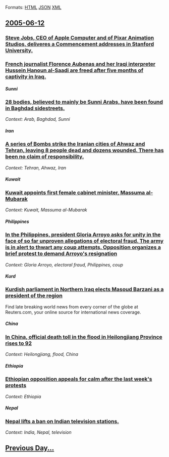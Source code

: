 
Formats: [HTML](2005/06/12/index.html)  [JSON](2005/06/12/index.json)  [XML](2005/06/12/index.xml)  

## [2005-06-12](/news/2005/06/12/index.md)

##### 
### [ Steve Jobs, CEO of Apple Computer and of Pixar Animation Studios, deliveres a Commencement addresses in Stanford University. ](/news/2005/06/12/steve-jobs-ceo-of-apple-computer-and-of-pixar-animation-studios-deliveres-a-commencement-addresses-in-stanford-university.md)
##### 
### [ French journalist Florence Aubenas and her Iraqi interpreter Hussein Hanoun al-Saadi are freed after five months of captivity in Iraq. ](/news/2005/06/12/french-journalist-florence-aubenas-and-her-iraqi-interpreter-hussein-hanoun-al-saadi-are-freed-after-five-months-of-captivity-in-iraq.md)
##### Sunni
### [ 28 bodies, believed to mainly be Sunni Arabs, have been found in Baghdad sidestreets. ](/news/2005/06/12/28-bodies-believed-to-mainly-be-sunni-arabs-have-been-found-in-baghdad-sidestreets.md)
_Context: Arab, Baghdad, Sunni_

##### Iran
### [ A series of Bombs strike the Iranian cities of Ahwaz and Tehran, leaving 8 people dead and dozens wounded. There has been no claim of responsibility. ](/news/2005/06/12/a-series-of-bombs-strike-the-iranian-cities-of-ahwaz-and-tehran-leaving-8-people-dead-and-dozens-wounded-there-has-been-no-claim-of-respo.md)
_Context: Tehran, Ahwaz, Iran_

##### Kuwait
### [ Kuwait appoints first female cabinet minister, Massuma al-Mubarak ](/news/2005/06/12/kuwait-appoints-first-female-cabinet-minister-massuma-al-mubarak.md)
_Context: Kuwait, Massuma al-Mubarak_

##### Philippines
### [ In the Philippines, president Gloria Arroyo asks for unity in the face of so far unproven allegations of electoral fraud. The army is in alert to thwart any coup attempts. Opposition organizes a brief protest to demand Arroyo's resignation ](/news/2005/06/12/in-the-philippines-president-gloria-arroyo-asks-for-unity-in-the-face-of-so-far-unproven-allegations-of-electoral-fraud-the-army-is-in-al.md)
_Context: Gloria Arroyo, electoral fraud, Philippines, coup_

##### Kurd
### [ Kurdish parliament in Northern Iraq elects Masoud Barzani as a president of the region ](/news/2005/06/12/kurdish-parliament-in-northern-iraq-elects-masoud-barzani-as-a-president-of-the-region.md)
Find late breaking world news from every corner of the globe at Reuters.com, your online source for international news coverage.

##### China
### [ In China, official death toll in the flood in Heilongjiang Province rises to 92 ](/news/2005/06/12/in-china-official-death-toll-in-the-flood-in-heilongjiang-province-rises-to-92.md)
_Context: Heilongjiang, flood, China_

##### Ethiopia
### [ Ethiopian opposition appeals for calm after the last week's protests ](/news/2005/06/12/ethiopian-opposition-appeals-for-calm-after-the-last-week-s-protests.md)
_Context: Ethiopia_

##### Nepal
### [ Nepal lifts a ban on Indian television stations. ](/news/2005/06/12/nepal-lifts-a-ban-on-indian-television-stations.md)
_Context: India, Nepal, television_

## [Previous Day...](/news/2005/06/11/index.md)

